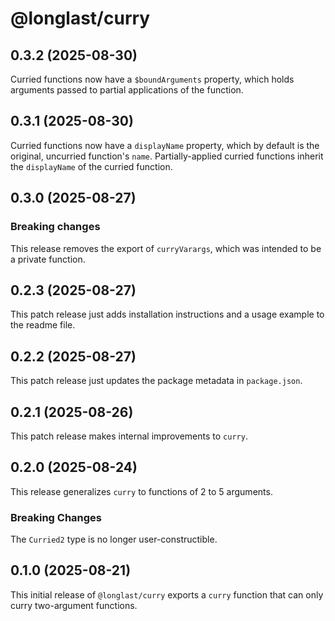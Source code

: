 # @longlast/curry

## 0.3.2 (2025-08-30)

Curried functions now have a `$boundArguments` property, which holds arguments
passed to partial applications of the function.

## 0.3.1 (2025-08-30)

Curried functions now have a `displayName` property, which by default is the
original, uncurried function's `name`. Partially-applied curried functions
inherit the `displayName` of the curried function.

## 0.3.0 (2025-08-27)

### Breaking changes

This release removes the export of `curryVarargs`, which was intended to be a
private function.

## 0.2.3 (2025-08-27)

This patch release just adds installation instructions and a usage example to
the readme file.

## 0.2.2 (2025-08-27)

This patch release just updates the package metadata in `package.json`.

## 0.2.1 (2025-08-26)

This patch release makes internal improvements to `curry`.

## 0.2.0 (2025-08-24)

This release generalizes `curry` to functions of 2 to 5 arguments.

### Breaking Changes

The `Curried2` type is no longer user-constructible.

## 0.1.0 (2025-08-21)

This initial release of `@longlast/curry` exports a `curry` function that can
only curry two-argument functions.

